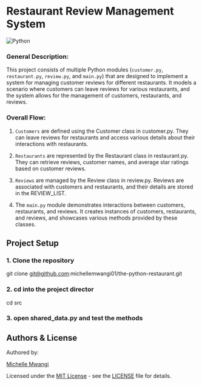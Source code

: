 # Restaurant Review Management System

![Python](https://img.shields.io/badge/Python-FFD43B?style=for-the-badge&logo=python&logoColor=blue)

### General Description:

This project consists of multiple Python modules (`customer.py`, `restaurant.py`, `review.py`, and `main.py`) that are designed to implement a system for managing customer reviews for different restaurants. It models a scenario where customers can leave reviews for various restaurants, and the system allows for the management of customers, restaurants, and reviews.

### Overall Flow:

1. `Customers` are defined using the Customer class in customer.py. They can leave reviews for restaurants and access various details about their interactions with restaurants.

2. `Restaurants` are represented by the Restaurant class in restaurant.py. They can retrieve reviews, customer names, and average star ratings based on customer reviews.

3. `Reviews` are managed by the Review class in review.py. Reviews are associated with customers and restaurants, and their details are stored in the REVIEW_LIST.

4. The `main.py` module demonstrates interactions between customers, restaurants, and reviews. It creates instances of customers, restaurants, and reviews, and showcases various methods provided by these classes.

## Project Setup

### 1. Clone the repository


git clone git@github.com:michellemwangi01/the-python-restaurant.git



### 2. cd into the project director


cd src


### 3. open shared_data.py and test the methods

## <us> Authors & License</u>

Authored by:

[Michelle Mwangi](https://github.com/michellemwangi01/)

Licensed under the [MIT License](LICENSE) - see the [LICENSE](LICENSE) file for details.
